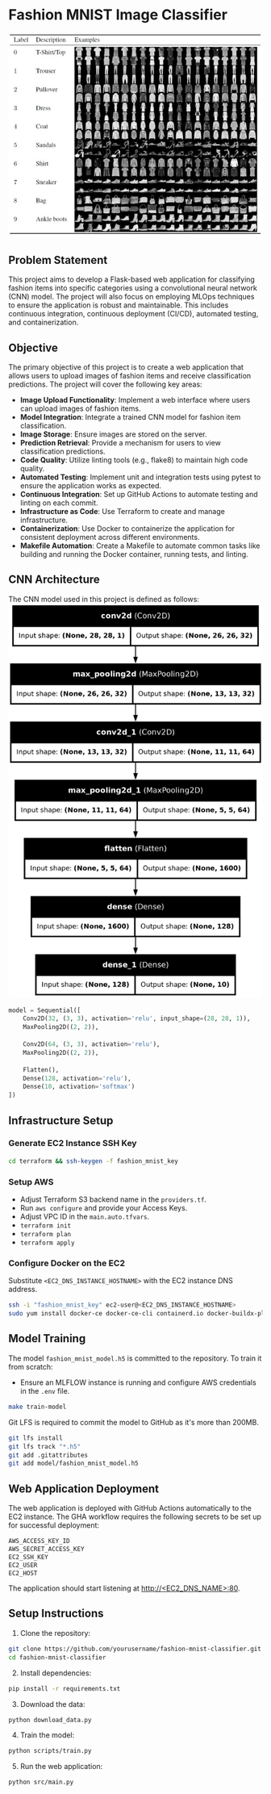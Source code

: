# Fashion MNIST Image Classifier

![alt text](intro.png "Fashion MNIST Classifier")

## Problem Statement
This project aims to develop a Flask-based web application for classifying fashion items into specific categories using a convolutional neural network (CNN) model. The project will also focus on employing MLOps techniques to ensure the application is robust and maintainable. This includes continuous integration, continuous deployment (CI/CD), automated testing, and containerization.

## Objective
The primary objective of this project is to create a web application that allows users to upload images of fashion items and receive classification predictions. The project will cover the following key areas:
- **Image Upload Functionality**: Implement a web interface where users can upload images of fashion items.
- **Model Integration**: Integrate a trained CNN model for fashion item classification.
- **Image Storage**: Ensure images are stored on the server.
- **Prediction Retrieval**: Provide a mechanism for users to view classification predictions.
- **Code Quality**: Utilize linting tools (e.g., flake8) to maintain high code quality.
- **Automated Testing**: Implement unit and integration tests using pytest to ensure the application works as expected.
- **Continuous Integration**: Set up GitHub Actions to automate testing and linting on each commit.
- **Infrastructure as Code**: Use Terraform to create and manage infrastructure.
- **Containerization**: Use Docker to containerize the application for consistent deployment across different environments.
- **Makefile Automation**: Create a Makefile to automate common tasks like building and running the Docker container, running tests, and linting.

## CNN Architecture
The CNN model used in this project is defined as follows:
![alt text](model.png "CNN Architecture")

```python
model = Sequential([
    Conv2D(32, (3, 3), activation='relu', input_shape=(28, 28, 1)),
    MaxPooling2D((2, 2)),

    Conv2D(64, (3, 3), activation='relu'),
    MaxPooling2D((2, 2)),

    Flatten(),
    Dense(128, activation='relu'),
    Dense(10, activation='softmax')
])
```

## Infrastructure Setup

### Generate EC2 Instance SSH Key
```bash
cd terraform && ssh-keygen -f fashion_mnist_key
```

### Setup AWS
- Adjust Terraform S3 backend name in the `providers.tf`.
- Run `aws configure` and provide your Access Keys.
- Adjust VPC ID in the `main.auto.tfvars`.
- `terraform init`
- `terraform plan`
- `terraform apply`

### Configure Docker on the EC2
Substitute `<EC2_DNS_INSTANCE_HOSTNAME>` with the EC2 instance DNS address.
```bash
ssh -i "fashion_mnist_key" ec2-user@<EC2_DNS_INSTANCE_HOSTNAME>
sudo yum install docker-ce docker-ce-cli containerd.io docker-buildx-plugin docker-compose-plugin
```

## Model Training
The model `fashion_mnist_model.h5` is committed to the repository. To train it from scratch:
- Ensure an MLFLOW instance is running and configure AWS credentials in the `.env` file.
```bash
make train-model
```
Git LFS is required to commit the model to GitHub as it's more than 200MB.
```bash
git lfs install
git lfs track "*.h5"
git add .gitattributes
git add model/fashion_mnist_model.h5
```

## Web Application Deployment
The web application is deployed with GitHub Actions automatically to the EC2 instance. The GHA workflow requires the following secrets to be set up for successful deployment:
```plaintext
AWS_ACCESS_KEY_ID
AWS_SECRET_ACCESS_KEY
EC2_SSH_KEY
EC2_USER
EC2_HOST
```
The application should start listening at [http://<EC2_DNS_NAME>:80](http://<EC2_DNS_NAME>:80).

## Setup Instructions

1. Clone the repository:
```bash
git clone https://github.com/yourusername/fashion-mnist-classifier.git
cd fashion-mnist-classifier
```

2. Install dependencies:
```bash
pip install -r requirements.txt
```

3. Download the data:
```bash
python download_data.py
```

4. Train the model:
```bash
python scripts/train.py
```

5. Run the web application:
```bash
python src/main.py
```

